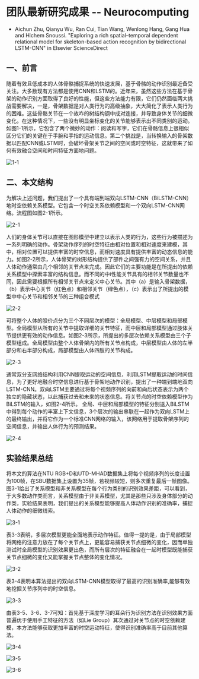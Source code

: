# 团队最新研究成果 -- Neurocomputing
+ Aichun Zhu, Qianyu Wu, Ran Cui, Tian Wang, Wenlong Hang, Gang Hua and Hichem Snoussi. "Exploring a rich spatial–temporal dependent relational model for
skeleton-based action recognition by bidirectional LSTM-CNN" in Elsevier ScienceDirect

## 一、前言

随着有效且低成本的人体骨骼捕捉系统的快速发展，基于骨骼的动作识别最近备受关注。大多数现有方法都是使用CNN和LSTM的。近年来，虽然这些方法在基于骨架的动作识别方面取得了良好的性能，但这些方法能力有限，它们仍然面临两大挑战需要解决，一是，骨架数据是对人类行为的高级抽象，大大简化了表示人类行为的困难。这些骨骼关节在一个故咋的树结构钢中成对连接，并导致身体关节的细微变化。在这种情况下，一些没有明显坐标变化的关节能够表示出不同类别的运动。如图1-1所示，它包含了两个微妙的动作：阅读和写字，它们在骨骼信息上很相似区分它们的关键在于手腕和手指的运动信息。第二个挑战是，当转换输入的骨架数据以匹配CNN或LSTM时，会破坏骨架关节之间的空间或时空特征，这就带来了如何有效融合空间和时间特征方面地问题。

![1-1](https://github.com/NjtechCVLab/Level_2/blob/main/Action_Recognition/imgs/1-1.png)

## 二、本文结构

为解决上述问题，我们提出了一个具有端到端双向LSTM-CNN（BiLSTM-CNN）地时空依赖关系模型。它包含一个时空关系依赖模型和一个双向LSTM-CNN网络。流程图如图2-1所示。

![2-1](https://github.com/NjtechCVLab/Level_2/blob/main/Action_Recognition/imgs/2-1.png)

人们的身体关节可以直接在图形模型中建立以表示人类的行为，这些行为被描述为一系列明确的动作。骨架动作序列的时空特征由相对位置和相对速度来建模，其中，相对位置可以提供丰富的时空信息，而相对速度具有提供丰富的动态信息的能力。如图2-2所示，人体骨架的树形结构提供了部件之间强有力的空间关系，并且人体动作通常由几个相邻的关节点来完成。因此它们的主要功能是在所提出的依赖关系模型中探索丰富的结构信息。而不同的中i性能关节具有的相邻关节数量也不同，因此需要根据所有相邻关节点来定义中心关节。其中（a）是输入骨架数据，（b）表示中心关节（红色点）和相邻关节（绿色点），（c）表示出了所提出的模型中中心关节和相邻关节的三种组合模式

![2-2](https://github.com/NjtechCVLab/Level_2/blob/main/Action_Recognition/imgs/2-2.png)

可将整个人体的股价点分为三个不同层次的模型：全局模型、中层模型和局部模型。全局模型从所有的关节中提取详细的关节特征，而中层和局部模型通过肢体关节提供更有效的动作信息。如图2-3所示，所提出的多层次依赖关系模型由三个子模型组成。全局模型由整个人体骨架内的所有关节点构成，中层模型由人体的左半部分和右半部分构成，局部模型由人体四肢的关节构成。

![2-3](https://github.com/NjtechCVLab/Level_2/blob/main/Action_Recognition/imgs/2-3.png)

通常双分支网络结构利用CNN提取运动的空间信息，利用LSTM提取运动的时间信息，为了更好地融合时空信息进行基于骨架地动作识别，提出了一种端到端地双向LSTM-CNN。双向LSTM主要通过将每个视频序列的向前和向后状态表示为两个独立的隐藏状态，以此捕获过去和未来的状态信息。将关节点的时空依赖模型作为BiLSTM的输入，如图2-4所示。
全局、中层和局部模型的特征分别送入BiLSTM中得到每个动作的丰富上下文信息，3个层次的输出串联在一起作为双向LSTM上的最终输出，并将它作为一个标准CNN网络的输入，该网络用于提取骨架序列的空间信息，并输出人体行为的预测结果。

![2-4](https://github.com/NjtechCVLab/Level_2/blob/main/Action_Recognition/imgs/2-4.png)

## 实验结果总结
将本文的算法在NTU RGB+D和UTD-MHAD数据集上将每个视频序列的长度设置为100帧，在SBU数据集上设置为35帧，若视频较短，则多次重复最后一帧图像。图3-1给出了关系模型和非关系模型在每个行为类别的识别效果差距，可以看到，于大多数动作类而言，关系模型由于非关系模型，尤其是那些只涉及身体部分的动作类，实验结果表明，我们提出的关系模型能够提高人体动作识别的准确率，捕捉人体动作的细微线索。

![3-1](https://github.com/NjtechCVLab/Level_2/blob/main/Action_Recognition/imgs/2-4.png)

表3-3表明，多层次模型更能全面地表示动作特征。值得一提的是，由于局部模型将网络的注意力放在了每个关节点上，更能容易捕获关节点细微的变化，因而单独测试时全局模型的识别效果更出色，而所有层次的特征融合在一起时模型既能捕获关节点细微的变化又能掌握关节点整体的变化情况。

![3-2](https://github.com/NjtechCVLab/Level_2/blob/main/Action_Recognition/imgs/3-2.png)

表3-4表明本算法提出的双向LSTM-CNN模型取得了最高的识别准确率,能够有效地挖掘关节序列中的时空信息。

![3-3](https://github.com/NjtechCVLab/Level_2/blob/main/Action_Recognition/imgs/3-3.png)

由表3-5、3-6、3-7可知：首先基于深度学习的耳朵行为识别方法在识别效果方面普遍优于使用手工特征的方法（如Lie Group）其次通过对关节点的时空依赖建模，本方法能够获取更加丰富的时空运动特征，使得识别准确率高于目前其他算法。

![3-4](https://github.com/NjtechCVLab/Level_2/blob/main/Action_Recognition/imgs/3-4.png)

![3-5](https://github.com/NjtechCVLab/Level_2/blob/main/Action_Recognition/imgs/3-5.png)

![3-6](https://github.com/NjtechCVLab/Level_2/blob/main/Action_Recognition/imgs/3-6.png)


